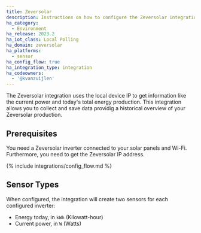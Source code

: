 ```yaml
---
title: Zeversolar
description: Instructions on how to configure the Zeversolar integration within Home Assistant
ha_category:
  - Environment
ha_release: 2023.2
ha_iot_class: Local Polling
ha_domain: zeversolar
ha_platforms:
  - sensor
ha_config_flow: true
ha_integration_type: integration
ha_codeowners:
  - '@kvanzuijlen'
---
```


The Zeversolar integration uses the local device IP to get information like the current power and
today's total energy production.
This integration allows you to collect and save data providig a historical overview of your Zeversolar
production.

## Prerequisites

You need a Zeversolar inverter connected to your solar panels and Wi-Fi. Furthermore, you need to
get the Zeversolar IP address.

{% include integrations/config_flow.md %}

## Sensor Types

When configured, the integration will create two sensors for each configured inverter:

- Energy today, in `kWh` (Kilowatt-hour)
- Current power, in `W` (Watts)

